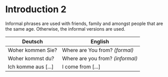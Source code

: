 # Introduction 2

Informal phrases are used with friends, family and amongst people that are the same age. Otherwise, the informal versions are used.

| Deutsch             | English                          |
| ------------------- | -------------------------------- |
| Woher kommen Sie?   | Where are You from? _(formal)_   |
| Woher kommst du?    | Where are you from? _(informal)_ |
| Ich komme aus [...] | I come from [...]                |
